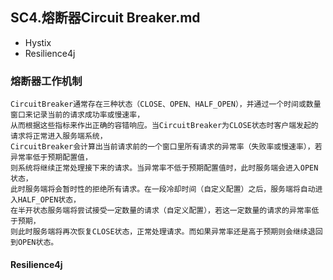 ## SC4.熔断器Circuit Breaker.md

-  Hystix 
- Resilience4j

### 熔断器工作机制
```
CircuitBreaker通常存在三种状态（CLOSE、OPEN、HALF_OPEN），并通过一个时间或数量窗口来记录当前的请求成功率或慢速率，
从而根据这些指标来作出正确的容错响应。当CircuitBreaker为CLOSE状态时客户端发起的请求将正常进入服务端系统，
CircuitBreaker会计算出当前请求前的一个窗口里所有请求的异常率（失败率或慢速率），若异常率低于预期配置值，
则系统将继续正常处理接下来的请求。当异常率不低于预期配置值时，此时服务端会进入OPEN状态，
此时服务端将会暂时性的拒绝所有请求。在一段冷却时间（自定义配置）之后，服务端将自动进入HALF_OPEN状态，
在半开状态服务端将尝试接受一定数量的请求（自定义配置），若这一定数量的请求的异常率低于预期，
则此时服务端将再次恢复CLOSE状态，正常处理请求。而如果异常率还是高于预期则会继续退回到OPEN状态。
```

#### Resilience4j 

